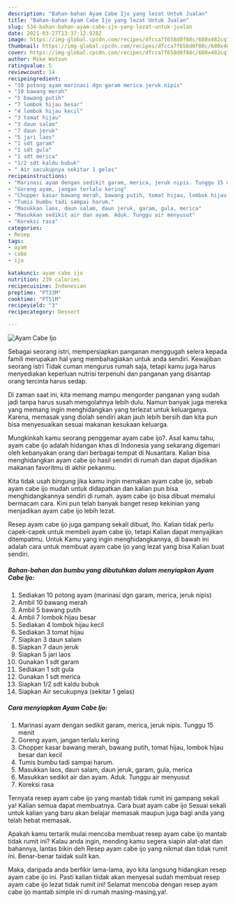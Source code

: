 ```yaml
---
description: "Bahan-bahan Ayam Cabe Ijo yang lezat Untuk Jualan"
title: "Bahan-bahan Ayam Cabe Ijo yang lezat Untuk Jualan"
slug: 534-bahan-bahan-ayam-cabe-ijo-yang-lezat-untuk-jualan
date: 2021-03-27T13:37:12.928Z
image: https://img-global.cpcdn.com/recipes/dfcca7f658d0f88c/680x482cq70/ayam-cabe-ijo-foto-resep-utama.jpg
thumbnail: https://img-global.cpcdn.com/recipes/dfcca7f658d0f88c/680x482cq70/ayam-cabe-ijo-foto-resep-utama.jpg
cover: https://img-global.cpcdn.com/recipes/dfcca7f658d0f88c/680x482cq70/ayam-cabe-ijo-foto-resep-utama.jpg
author: Mike Watson
ratingvalue: 5
reviewcount: 14
recipeingredient:
- "10 potong ayam marinasi dgn garam merica jeruk nipis"
- "10 bawang merah"
- "5 bawang putih"
- "7 lombok hijau besar"
- "4 lombok hijau kecil"
- "3 tomat hijau"
- "3 daun salam"
- "7 daun jeruk"
- "5 jari laos"
- "1 sdt garam"
- "1 sdt gula"
- "1 sdt merica"
- "1/2 sdt kaldu bubuk"
- " Air secukupnya sekitar 1 gelas"
recipeinstructions:
- "Marinasi ayam dengan sedikit garam, merica, jeruk nipis. Tunggu 15 menit"
- "Goreng ayam, jangan terlalu kering"
- "Chopper kasar bawang merah, bawang putih, tomat hijau, lombok hijau besar dan kecil"
- "Tumis bumbu tadi sampai harum."
- "Masukkan laos, daun salam, daun jeruk, garam, gula, merica"
- "Masukkan sedikit air dan ayam. Aduk. Tunggu air menyusut"
- "Koreksi rasa"
categories:
- Resep
tags:
- ayam
- cabe
- ijo

katakunci: ayam cabe ijo 
nutrition: 239 calories
recipecuisine: Indonesian
preptime: "PT33M"
cooktime: "PT51M"
recipeyield: "3"
recipecategory: Dessert

---
```



![Ayam Cabe Ijo](https://img-global.cpcdn.com/recipes/dfcca7f658d0f88c/680x482cq70/ayam-cabe-ijo-foto-resep-utama.jpg)

Sebagai seorang istri, mempersiapkan panganan menggugah selera kepada famili merupakan hal yang membahagiakan untuk anda sendiri. Kewajiban seorang istri Tidak cuman mengurus rumah saja, tetapi kamu juga harus menyediakan keperluan nutrisi terpenuhi dan panganan yang disantap orang tercinta harus sedap.

Di zaman  saat ini, kita memang mampu mengorder panganan yang sudah jadi tanpa harus susah mengolahnya lebih dulu. Namun banyak juga mereka yang memang ingin menghidangkan yang terlezat untuk keluarganya. Karena, memasak yang diolah sendiri akan jauh lebih bersih dan kita pun bisa menyesuaikan sesuai makanan kesukaan keluarga. 



Mungkinkah kamu seorang penggemar ayam cabe ijo?. Asal kamu tahu, ayam cabe ijo adalah hidangan khas di Indonesia yang sekarang digemari oleh kebanyakan orang dari berbagai tempat di Nusantara. Kalian bisa menghidangkan ayam cabe ijo hasil sendiri di rumah dan dapat dijadikan makanan favoritmu di akhir pekanmu.

Kita tidak usah bingung jika kamu ingin memakan ayam cabe ijo, sebab ayam cabe ijo mudah untuk didapatkan dan kalian pun bisa menghidangkannya sendiri di rumah. ayam cabe ijo bisa dibuat memalui bermacam cara. Kini pun telah banyak banget resep kekinian yang menjadikan ayam cabe ijo lebih lezat.

Resep ayam cabe ijo juga gampang sekali dibuat, lho. Kalian tidak perlu capek-capek untuk membeli ayam cabe ijo, tetapi Kalian dapat menyajikan ditempatmu. Untuk Kamu yang ingin menghidangkannya, di bawah ini adalah cara untuk membuat ayam cabe ijo yang lezat yang bisa Kalian buat sendiri.

<!--inarticleads1-->

##### Bahan-bahan dan bumbu yang dibutuhkan dalam menyiapkan Ayam Cabe Ijo:

1. Sediakan 10 potong ayam (marinasi dgn garam, merica, jeruk nipis)
1. Ambil 10 bawang merah
1. Ambil 5 bawang putih
1. Ambil 7 lombok hijau besar
1. Sediakan 4 lombok hijau kecil
1. Sediakan 3 tomat hijau
1. Siapkan 3 daun salam
1. Siapkan 7 daun jeruk
1. Siapkan 5 jari laos
1. Gunakan 1 sdt garam
1. Sediakan 1 sdt gula
1. Gunakan 1 sdt merica
1. Siapkan 1/2 sdt kaldu bubuk
1. Siapkan  Air secukupnya (sekitar 1 gelas)




<!--inarticleads2-->

##### Cara menyiapkan Ayam Cabe Ijo:

1. Marinasi ayam dengan sedikit garam, merica, jeruk nipis. Tunggu 15 menit
1. Goreng ayam, jangan terlalu kering
1. Chopper kasar bawang merah, bawang putih, tomat hijau, lombok hijau besar dan kecil
1. Tumis bumbu tadi sampai harum.
1. Masukkan laos, daun salam, daun jeruk, garam, gula, merica
1. Masukkan sedikit air dan ayam. Aduk. Tunggu air menyusut
1. Koreksi rasa




Ternyata resep ayam cabe ijo yang mantab tidak rumit ini gampang sekali ya! Kalian semua dapat membuatnya. Cara buat ayam cabe ijo Sesuai sekali untuk kalian yang baru akan belajar memasak maupun juga bagi anda yang telah hebat memasak.

Apakah kamu tertarik mulai mencoba membuat resep ayam cabe ijo mantab tidak rumit ini? Kalau anda ingin, mending kamu segera siapin alat-alat dan bahannya, lantas bikin deh Resep ayam cabe ijo yang nikmat dan tidak rumit ini. Benar-benar taidak sulit kan. 

Maka, daripada anda berfikir lama-lama, ayo kita langsung hidangkan resep ayam cabe ijo ini. Pasti kalian tiidak akan menyesal sudah membuat resep ayam cabe ijo lezat tidak rumit ini! Selamat mencoba dengan resep ayam cabe ijo mantab simple ini di rumah masing-masing,ya!.

